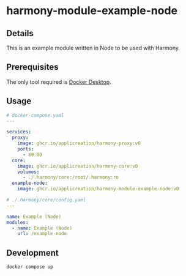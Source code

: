 # harmony-module-example-node

## Details

This is an example module written in Node to be used with Harmony.

## Prerequisites

The only tool required is [Docker Desktop](https://www.docker.com/products/docker-desktop).

## Usage

```yaml
# docker-compose.yaml
---

services:
  proxy:
    image: ghcr.io/applicreation/harmony-proxy:v0
    ports:
      - 80:80
  core:
    image: ghcr.io/applicreation/harmony-core:v0
    volumes:
      - ./.harmony/core:/root/.harmony:ro
  example-node:
    image: ghcr.io/applicreation/harmony-module-example-node:v0
```

```yaml
# ./.harmony/core/config.yaml
---

name: Example (Node)
modules:
  - name: Example (Node)
    url: /example-node
```

## Development

```shell
docker compose up
```
